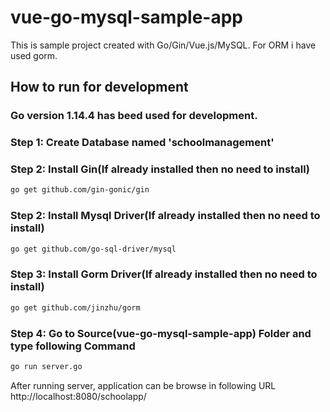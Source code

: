 # vue-go-mysql-sample-app

This is sample project created with Go/Gin/Vue.js/MySQL. For ORM i have used gorm.
## How to run for development

### Go version 1.14.4 has beed used for development.

### Step 1: Create Database named 'schoolmanagement'

### Step 2: Install Gin(If already installed then no need to install)
```bash
go get github.com/gin-gonic/gin
```

### Step 2: Install Mysql Driver(If already installed then no need to install)
```bash
go get github.com/go-sql-driver/mysql
```

### Step 3: Install Gorm Driver(If already installed then no need to install)
```bash
go get github.com/jinzhu/gorm
```

### Step 4: Go to Source(vue-go-mysql-sample-app) Folder and type following Command
```bash
go run server.go
```

After running server, application can be browse in following URL http://localhost:8080/schoolapp/


